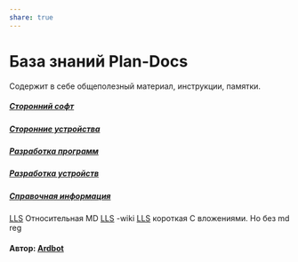 ```yaml
---
share: true
---
```


# База знаний Plan-Docs
Содержит в себе общеполезный материал, инструкции, памятки.

##### [Сторонний софт](./projects/%D0%A1%D1%82%D0%BE%D1%80%D0%BE%D0%BD%D0%BD%D0%B8%D0%B9%20%D1%81%D0%BE%D1%84%D1%82/%D0%A1%D1%82%D0%BE%D1%80%D0%BE%D0%BD%D0%BD%D0%B8%D0%B9%20%D1%81%D0%BE%D1%84%D1%82.md)
##### [Сторонние устройства](./projects/%D0%A1%D1%82%D0%BE%D1%80%D0%BE%D0%BD%D0%BD%D0%B8%D0%B5%20%D1%83%D1%81%D1%82%D1%80%D0%BE%D0%B9%D1%81%D1%82%D0%B2%D0%B0/%D0%A1%D1%82%D0%BE%D1%80%D0%BE%D0%BD%D0%BD%D0%B8%D0%B5%20%D1%83%D1%81%D1%82%D1%80%D0%BE%D0%B9%D1%81%D1%82%D0%B2%D0%B0.md)
##### [Разработка программ](./projects/%D0%A0%D0%B0%D0%B7%D1%80%D0%B0%D0%B1%D0%BE%D1%82%D0%BA%D0%B0%20%D0%BF%D1%80%D0%BE%D0%B3%D1%80%D0%B0%D0%BC%D0%BC/%D0%A0%D0%B0%D0%B7%D1%80%D0%B0%D0%B1%D0%BE%D1%82%D0%BA%D0%B0%20%D0%BF%D1%80%D0%BE%D0%B3%D1%80%D0%B0%D0%BC%D0%BC.md)
##### [Разработка устройств](./projects/%D0%A0%D0%B0%D0%B7%D1%80%D0%B0%D0%B1%D0%BE%D1%82%D0%BA%D0%B0%20%D1%83%D1%81%D1%82%D1%80%D0%BE%D0%B9%D1%81%D1%82%D0%B2/%D0%A0%D0%B0%D0%B7%D1%80%D0%B0%D0%B1%D0%BE%D1%82%D0%BA%D0%B0%20%D1%83%D1%81%D1%82%D1%80%D0%BE%D0%B9%D1%81%D1%82%D0%B2.md)
##### [Справочная информация](./projects/%D0%A1%D0%BF%D1%80%D0%B0%D0%B2%D0%BE%D1%87%D0%BD%D0%B0%D1%8F%20%D0%B8%D0%BD%D1%84%D0%BE%D1%80%D0%BC%D0%B0%D1%86%D0%B8%D1%8F/%D0%A1%D0%BF%D1%80%D0%B0%D0%B2%D0%BE%D1%87%D0%BD%D0%B0%D1%8F%20%D0%B8%D0%BD%D1%84%D0%BE%D1%80%D0%BC%D0%B0%D1%86%D0%B8%D1%8F.md)

[LLS](./LLS.md) Относительная MD
[LLS](./LLS.md) -wiki
[LLS](./LLS.md) короткая
С вложениями. Но без md reg
#### Автор: [Ardbot](https://github.com/Ardbot)